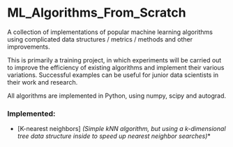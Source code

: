 # ML_Algorithms_From_Scratch
A collection of implementations of popular machine learning algorithms using complicated data structures / metrics / methods and other improvements.

This is primarily a training project, in which experiments will be carried out to improve the efficiency of existing algorithms and implement their various variations. Successful examples can be useful for junior data scientists in their work and research.

All algorithms are implemented in Python, using numpy, scipy and autograd.  

### Implemented:
* [K-nearest neighbors] *(Simple kNN algorithm, but using a k-dimensional tree data structure inside to speed up nearest neighbor searches)**
